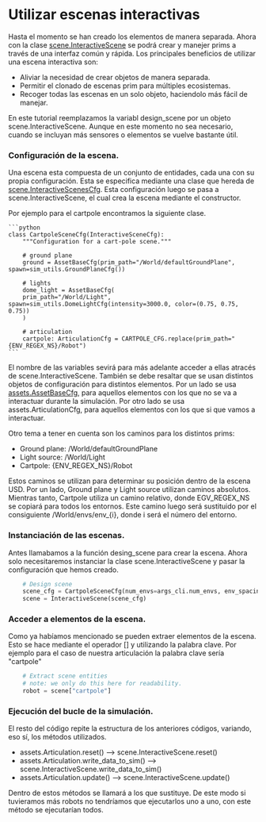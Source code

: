 # Utilizar escenas interactivas
Hasta el momento se han creado los elementos de manera separada. Ahora con la clase [scene.InteractiveScene](https://isaac-sim.github.io/IsaacLab/main/source/api/lab/isaaclab.scene.html#isaaclab.scene.InteractiveScene) se podrá crear y manejer prims a través de una interfaz común y rápida. Los principales beneficios de utilizar una escena interactiva son:
- Aliviar la necesidad de crear objetos de manera separada.
- Permitir el clonado de escenas prim para múltiples ecosistemas.
- Recoger todas las escenas en un solo objeto, haciendolo más fácil de manejar.

En este tutorial reemplazamos la variabl design_scene por un objeto scene.InteractiveScene. Aunque en este momento no sea necesario, cuando se incluyan más sensores o elementos se vuelve bastante útil.

### Configuración de la escena.
Una escena esta compuesta de un conjunto de entidades, cada una con su propia configuración. Esta se especifica mediante una clase que hereda de [scene.InteractiveScenesCfg](https://isaac-sim.github.io/IsaacLab/main/source/api/lab/isaaclab.scene.html#isaaclab.scene.InteractiveSceneCfg). Esta configuración luego se pasa a scene.InteractiveScene, el cual crea la escena mediante el constructor.

Por ejemplo para el cartpole encontramos la siguiente clase.

    ```python
    class CartpoleSceneCfg(InteractiveSceneCfg):
        """Configuration for a cart-pole scene."""

        # ground plane
        ground = AssetBaseCfg(prim_path="/World/defaultGroundPlane", spawn=sim_utils.GroundPlaneCfg())

        # lights
        dome_light = AssetBaseCfg(
        prim_path="/World/Light", spawn=sim_utils.DomeLightCfg(intensity=3000.0, color=(0.75, 0.75, 0.75))
        )

        # articulation
        cartpole: ArticulationCfg = CARTPOLE_CFG.replace(prim_path="{ENV_REGEX_NS}/Robot")
    ```

El nombre de las variables sevirá para más adelante acceder a ellas atracés de scene.InteractiveScene. También se debe resaltar que se usan distintos objetos de configuración para distintos elementos. Por un lado se usa [assets.AssetBaseCfg](https://isaac-sim.github.io/IsaacLab/main/source/api/lab/isaaclab.assets.html#isaaclab.assets.AssetBaseCfg), para aquellos elementos con los que no se va a interactuar durante la simulación. Por otro lado se usa assets.ArticulationCfg, para aquellos elementos con los que si que vamos a interactuar.

Otro tema a tener en cuenta son los caminos para los distintos prims:
- Ground plane: /World/defaultGroundPlane
- Light source: /World/Light
- Cartpole: {ENV_REGEX_NS}/Robot

Estos caminos se utilizan para determinar su posición dentro de la escena USD. Por un lado, Ground plane y Light source utilizan caminos absolutos. Mientras tanto, Cartpole utiliza un camino relativo, donde EGV_REGEX_NS se copiará para todos los entornos. Este camino luego será sustituido por el consiguiente /World/envs/env_{i}, donde i será el número del entorno.

### Instanciación de las escenas.
Antes llamabamos a la función desing_scene para crear la escena. Ahora solo necesitaremos instanciar la clase scene.InteractiveScene y pasar la configuración que hemos creado.

```python
    # Design scene
    scene_cfg = CartpoleSceneCfg(num_envs=args_cli.num_envs, env_spacing=2.0)
    scene = InteractiveScene(scene_cfg)
```

### Acceder a elementos de la escena.
Como ya habíamos mencionado se pueden extraer elementos de la escena. Esto se hace mediante el operador [] y utilizando la palabra clave. Por ejemplo para el caso de nuestra articulación la palabra clave sería "cartpole"

```python
    # Extract scene entities
    # note: we only do this here for readability.
    robot = scene["cartpole"]
```

### Ejecución del bucle de la simulación.
El resto del código repite la estructura de los anteriores códigos, variando, eso sí, los métodos utilizados.

- assets.Articulation.reset() ⟶ scene.InteractiveScene.reset()
- assets.Articulation.write_data_to_sim() ⟶ scene.InteractiveScene.write_data_to_sim()
- assets.Articulation.update() ⟶ scene.InteractiveScene.update()

Dentro de estos métodos se llamará a los que sustituye. De este modo si tuvieramos más robots no tendríamos que ejecutarlos uno a uno, con este método se ejecutarían todos.
